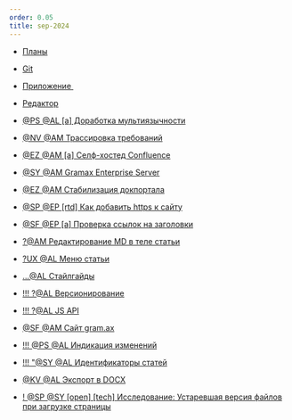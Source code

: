 ```yaml
---
order: 0.05
title: sep-2024
---
```


-  [Планы](./plany/_index)

-  [Git](./../../backlog/gti/git/_index)

-  [Приложение ](./prilozhenie/_index)

-  [Редактор](./redaktor/_index)

-  [@PS @AL \[a\] Доработка мультиязычности](./../../oct-2024/prilozhenie/dorabotka-multiyazychnosti)

-  [@NV @AM Трассировка требований](./../../oct-2024/trassirovka-trebovaniy/_index)

-  [@EZ @AM \[a\] Селф-хостед Confluence ](./ruchnoe-dobavlenie-khranilischa-v/_index)

-  [@SY @AM Gramax Enterprise Server](./../../oct-2024/enterprise-server/_index)

-  [@EZ @AM Стабилизация докпортала](./../../nov-2024/ez-stabilizaciya/_index)

-  [@SP @EP \[rtd\] Как добавить https к сайту](./../../oct-2024/prilozhenie/react-use-async/kak-dobavit-https-k-saytu)

-  [@SF @EP \[a\] Проверка ссылок на заголовки](./redaktor/proverka-ssylok-na-zagolovki)

-  [?@AM Редактирование MD в теле статьи](./../../oct-2024/prilozhenie/md-2)

-  [?UX @AL Меню статьи](./../../oct-2024/prilozhenie/menyu-stati)

-  […@AL Стайлгайды](./../../oct-2024/staylgaydy/_index)

-  [!!! ?@AL Версионирование](./../../oct-2024/versioning/_index)

-  [!!! ?@AL JS API](./../../nov-2024/js-api/_index)

-  [@SF @AM Сайт gram.ax](./../../oct-2024/sayt/_index)

-  [!!! @PS @AL Индикация изменений](./../../oct-2024/indikaciya-izmeneniy/_index)

-  [!!! "@SY @AL Идентификаторы статей](./../../nov-2024/identifikatory-statey/_index)

-  [@KV @AL Экспорт в DOCX](./kv-al-export-v-docx/_index)

-  [! @SP @SY \[open\] \[tech\] Исследование: Устаревшая версия файлов при загрузке страницы](./../../oct-2024/prilozhenie/sp-sy-tech-issledovanie-ustarevshaya-versi)